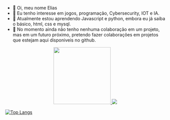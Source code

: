 - 👋 Oi, meu nome Elias
- 👀 Eu tenho interesse em jogos, programação, Cybersecurity, IOT e IA.
- 🌱 Atualmente estou aprendendo Javascript e python, embora eu já saiba o básico, html, css e mysql.
- 💞️ No momento ainda não tenho nenhuma colaboração em um projeto, mas em um futuro próximo, pretendo fazer colaborações em projetos que estejam aqui disponiveis no
github.


  
<div align="center">
  <a href="https://github.com/EliasIA">
  <img height="180em" src="https://github-readme-stats.vercel.app/api?username=EliasIA&show_icons=true&theme=dracula&include_all_commits=true&count_private=true"/>
  <img src='https://github-readme-stats.vercel.app/api/top-langs/?username=EliasIA&layout=compact)](https://github.com/anuraghazra/github-readme-stats)'/>
</div>

  
[![Top Langs](https://github-readme-stats.vercel.app/api/top-langs/?username=EliasIA&layout=compact)](https://github.com/anuraghazra/github-readme-stats)
